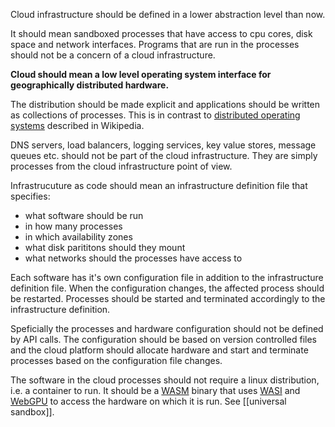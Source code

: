 Cloud infrastructure should be defined in a lower abstraction level than now.

It should mean sandboxed processes that have access to cpu cores, disk space and network interfaces. Programs that are run in the processes should not be a concern of a cloud infrastructure.

**Cloud should mean a low level operating system interface for geographically distributed hardware.**

The distribution should be made explicit and applications should be written as collections of processes. This is in contrast to  [distributed operating systems](https://en.wikipedia.org/wiki/Distributed_operating_system) described in Wikipedia.

DNS servers, load balancers, logging services, key value stores, message queues etc. should not be part of the cloud infrastructure. They are simply processes from the cloud infrastructure point of view.

Infrastrucuture as code should mean an infrastructure definition file that specifies:
- what software should be run
- in how many processes
- in which availability zones
- what disk parititons should they mount
- what networks should the processes have access to

Each software has it's own configuration file in addition to the infrastructure definition file. When the configuration changes, the affected process should be restarted. Processes should be started and terminated accordingly to the infrastructure definition.

Speficially the processes and hardware configuration should not be defined by API calls. The configuration should be based on version controlled files and the cloud platform should allocate hardware and start and terminate processes based on the configuration file changes.

The software in the cloud processes should not require a linux distribution, i.e. a container to run. It should be a [WASM](https://webassembly.org/) binary that uses [WASI](https://wasi.dev/) and [WebGPU](https://en.wikipedia.org/wiki/WebGPU) to access the hardware on which it is run. See [[universal sandbox]].
